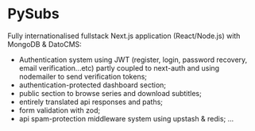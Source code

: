 # РуSubs

Fully internationalised fullstack Next.js application (React/Node.js) with MongoDB & DatoCMS:

- Authentication system using JWT (register, login, password recovery, email verification...etc) partly coupled to next-auth and using nodemailer to send verification tokens;
- authentication-protected dashboard section;
- public section to browse series and download subtitles;
- entirely translated api responses and paths;
- form validation with zod;
- api spam-protection middleware system using upstash & redis;
...

